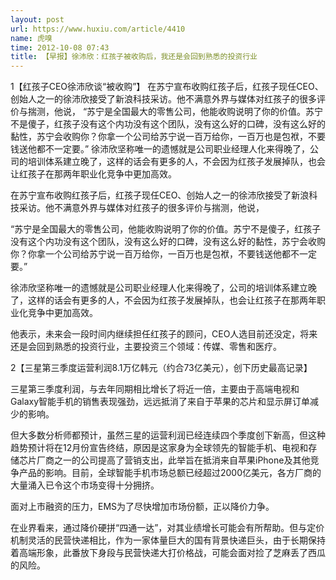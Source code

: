 ```yaml
---
layout: post
url: https://www.huxiu.com/article/4410
name: 虎嗅
time: 2012-10-08 07:43
title: 【早报】徐沛欣：红孩子被收购后，我还是会回到熟悉的投资行业
---
```

1【红孩子CEO徐沛欣谈“被收购”】 在苏宁宣布收购红孩子后，红孩子现任CEO、创始人之一的徐沛欣接受了新浪科技采访。他不满意外界与媒体对红孩子的很多评价与揣测，他说， “苏宁是全国最大的零售公司，他能收购说明了你的价值。苏宁不是傻子，红孩子没有这个内功没有这个团队，没有这么好的口碑，没有这么好的黏性，苏宁会收购你？你拿一个公司给苏宁说一百万给你，一百万也是包袱，不要钱送他都不一定要。” 徐沛欣坚称唯一的遗憾就是公司职业经理人化来得晚了，公司的培训体系建立晚了，这样的话会有更多的人，不会因为红孩子发展掉队，也会让红孩子在那两年职业化竞争中更加高效。

在苏宁宣布收购红孩子后，红孩子现任CEO、创始人之一的徐沛欣接受了新浪科技采访。他不满意外界与媒体对红孩子的很多评价与揣测，他说，

“苏宁是全国最大的零售公司，他能收购说明了你的价值。苏宁不是傻子，红孩子没有这个内功没有这个团队，没有这么好的口碑，没有这么好的黏性，苏宁会收购你？你拿一个公司给苏宁说一百万给你，一百万也是包袱，不要钱送他都不一定要。”

徐沛欣坚称唯一的遗憾就是公司职业经理人化来得晚了，公司的培训体系建立晚了，这样的话会有更多的人，不会因为红孩子发展掉队，也会让红孩子在那两年职业化竞争中更加高效。

他表示，未来会一段时间内继续担任红孩子的顾问，CEO人选目前还没定，将来还是会回到熟悉的投资行业，主要投资三个领域：传媒、零售和医疗。

2【三星第三季度运营利润8.1万亿韩元（约合73亿美元），创下历史最高记录】

三星第三季度利润，与去年同期相比增长了将近一倍，主要由于高端电视和Galaxy智能手机的销售表现强劲，远远抵消了来自于苹果的芯片和显示屏订单减少的影响。

但大多数分析师都预计，虽然三星的运营利润已经连续四个季度创下新高，但这种趋势预计将在12月份宣告终结，原因是这家身为全球领先的智能手机、电视和存储芯片厂商之一的公司提高了营销支出，此举旨在抵消来自苹果iPhone及其他竞争产品的影响。目前，全球智能手机市场总额已经超过2000亿美元，各方厂商的大量涌入已令这个市场变得十分拥挤。

面对上市融资的压力，EMS为了尽快增加市场份额，正以降价力争。

在业界看来，通过降价硬拼“四通一达”，对其业绩增长可能会有所帮助。但与定价机制灵活的民营快递相比，作为一家体量巨大的国有背景快递巨头，由于长期保持着高端形象，此番放下身段与民营快递大打价格战，可能会面对捡了芝麻丢了西瓜的风险。

